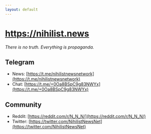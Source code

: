 ```yaml
---
layout: default
---
```


# https://nihilist.news

_There is no truth. Everything is propaganda._

## Telegram

- News: [https://t.me/nihilistnewsnetwork](https://t.me/nihilistnewsnetwork)
- Chat: [https://t.me/+0Oa8BSpC9g83NWYx](https://t.me/+0Oa8BSpC9g83NWYx)

## Community

- Reddit: [https://reddit.com/r/N_N_N/](https://reddit.com/r/N_N_N/)
- Twitter: [https://twitter.com/NihilistNewsNet](https://twitter.com/NihilistNewsNet)
